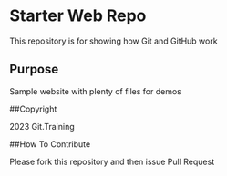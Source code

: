 # Starter Web Repo

This repository is for showing how Git and GitHub work

## Purpose

Sample website with plenty of files for demos

##Copyright

2023 Git.Training


##How To Contribute

Please fork this repository and then issue Pull Request